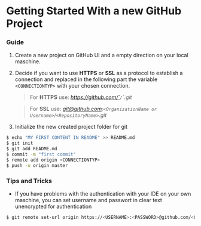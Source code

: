 # Getting Started With a new GitHub Project

### Guide

1. Create a new project on GitHub UI and a empty direction on your local maschine.

2. Decide if you want to use **HTTPS** or **SSL** as a protocol to establish a connection
   and replaced in the following part the variable `<CONNECTIONTYP>` with your chosen connection.
    > For **HTTPS** use: *https://github.com/`<OrganizationName or Username>`/`<RepositoryName>`.git*
    
    > For **SSL** use: *git@github.com:`<OrganizationName or Username>`/`<RepositoryName>`.git*

3. Initialize the new created project folder for git

```sh
$ echo "MY FIRST CONTENT IN README" >> README.md
$ git init
$ git add README.md
$ commit -m "first commit"
$ remote add origin <CONNECTIONTYP>
$ push -u origin master
``` 

### Tips and Tricks

 - If you have problems with the authentication with your IDE on your own maschine, you can set username and passwort in clear text unencrypted for authentication

```sh
$ git remote set-url origin https://<USERNAME>:<PASSWORD>@github.com/<OrganizationName or Username>/<RepositoryName>.git
``` 
